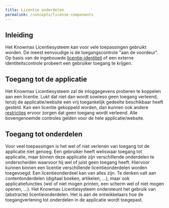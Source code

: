 ```yaml
---
title: Licentie onderdelen
permalink: /concepts/license-components
---
```


## Inleiding
Het Knowmax Licentiesysteem kan voor vele toepassingen gebruikt worden. De meest eenvoudige is de toegangscontrole "aan de voordeur". Op basis van de ingebouwde [licentie-identiteit](/concepts/license-id) of een externe identiteitscontrole probeert een gebruiker toegang te krijgen.

## Toegang tot de applicatie
Het Knowmax Licentiesysteem zal de inloggegevens proberen te koppelen aan een licentie. Lukt dat niet dan wordt sowieso geen toegang verleend, tenzij de applicatie/website een vrij toegankelijk gedeelte beschikbaar heeft gesteld. Kan een licentie gekoppeld worden, dan kunnen ook andere [restricties](/concepts/license-restrictions) ervoor zorgen dat geen toegang wordt verleend. Alle bovengenoemde controles gelden voor de hele applicatie/website.

## Toegang tot onderdelen
Voor veel toepassingen is het wel of niet verlenen van toegang tot de applicatie niet genoeg. Een gebruiker heeft weliswaar toegang tot applicatie, maar binnen deze applicatie zijn verschillende onderdelen te onderscheiden waarvoor hij wel of juist geen toegang heeft. Hiervoor kunnen binnen een licentie verschillende licentieonderdelen worden toegevoegd. Een licentieonderdeel kan van alles zijn. Te denken valt aan contentonderdelen (digitaal boeken, artikelen, ...), maar ook applicatiefuncties (wel of niet mogen printen, een scherm wel of niet mogen openen, ...). Het Knowmax Licentiesysteem ondersteunt het gebruik van (abstracte) licentieonderdelen. Het is aan de ontwikkelaars hoe de toegangverlening tot onderdelen in de applicatie wordt toegepast.